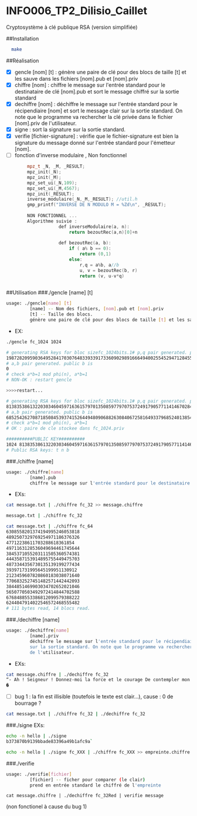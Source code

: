 # INFO006_TP2_Dilisio_Caillet
Cryptosystème à clé publique RSA (version simplifiée)

##Installation

 ```bash
   make 
 ```
 
##Réalisation
- [x] gencle [nom] [t] : génère une paire de clé pour des blocs de taille [t] et les sauve dans les fichiers [nom].pub et [nom].priv
- [x] chiffre [nom] : chiffre le message sur l'entrée standard pour le destinataire de clé [nom].pub et sort le message chiffré sur la sortie standard
- [x] dechiffre [nom] : déchiffre le message sur l'entrée standard pour le récipendiaire [nom] et sort le message clair sur la sortie standard. On note que le programme va rechercher la clé privée dans le fichier [nom].priv de l'utilisateur.
- [x] signe : sort la signature sur la sortie standard. 
- [x] verifie [fichier-signature] : vérifie que le fichier-signature est bien la signature du message donné sur l'entrée standard pour l'émetteur [nom]. 
- [ ] fonction d'inverse modulaire , Non fonctionnel 
```c++
        mpz_t _N, _M, _RESULT;
        mpz_init(_N);
        mpz_init(_M);
        mpz_set_ui(_N,109);
        mpz_set_ui(_M,4567);
        mpz_init(_RESULT);
        inverse_modulaire(_N,_M,_RESULT); //util.h
        gmp_printf("INVERSE DE N MODULO M = %Zd\n", _RESULT);
    
        NON FONCTIONNEL ...
        Algorithme suivie :
                    def inverseModulaire(a, n):
                        return bezoutRec(a,n)[0]+n
    
                    def bezoutRec(a, b):
                        if ( a% b == 0):
                            return (0,1)
                        else:
                            r,q = a%b, a//b
                            u, v = bezoutRec(b, r)
                            return (v, u-v*q)
                            
```

##Utilisation 
###./gencle \[name\] \[t\]
```bash
usage: ./gencle[name] [t]
         [name] -- Nom des fichiers, [nom].pub et [nom].priv
         [t] -- Taille des blocs.
         génère une paire de clé pour des blocs de taille [t] et les sauve dans les fichiers [nom].pub et [nom].priv
```
* EX:
```bash
./gencle fc_1024 1024

# generating RSA keys for bloc sizefc_1024bits.1# p,q pair generated. public n is
19872820959036495284170307648339339173360902989166649400255452947128455071828473794169624683545117304424863707975173723839183165448079440837311425136107464293912343206409157317740777464286762973026500496598588850992876492240726133854319272155323991222390834073864525625940006415000008595063923256423605528056385929463
# a,b pair generated. public b is
0
# check a*b=1 mod phi(n), a*b=1
# NON-OK : restart gencle

>>>>restart... 

# generating RSA keys for bloc sizefc_1024bits.1# p,q pair generated. public n is
81383538613220303460459716361579701350859779707537249179057711414670284899028574262377222436038441906465357715614198186901532182142105350334597677839828752161712413421620253862957083320599872403626800801328077311948603204563909766127241230689355988319006045952057115712983424032872732771453267480666681893163499432237
# a,b pair generated. public b is
68525426270871850845393741526449480906882630840672581649337968524013854363590762420126505574504877943634825432512109151371867143114863170762771167924277650386143638828082251514823762182488332518327437123988930617878538072410187892226777490817399061417102041169414291900121110794792380412400739295955232428724168819377
# check a*b=1 mod phi(n), a*b=1
# OK : paire de cle stockee dans fc_1024.priv

##########PUBLIC KEY##########
1024 81383538613220303460459716361579701350859779707537249179057711414670284899028574262377222436038441906465357715614198186901532182142105350334597677839828752161712413421620253862957083320599872403626800801328077311948603204563909766127241230689355988319006045952057115712983424032872732771453267480666681893163499432237 68525426270871850845393741526449480906882630840672581649337968524013854363590762420126505574504877943634825432512109151371867143114863170762771167924277650386143638828082251514823762182488332518327437123988930617878538072410187892226777490817399061417102041169414291900121110794792380412400739295955232428724168819377
# Public RSA keys: t n b

```

###./chiffre [name]
```bash
usage: ./chiffre[name]
         [name].pub 
         chiffre le message sur l'entrée standard pour le destinataire de clé [nom].pub et sort le message chiffré sur la sortie standard
```
* EXs:
```bash
cat message.txt | ./chiffre fc_32 >> message.chiffre
```
```bash
message.txt | ./chiffre fc_32

cat message.txt | ./chiffre fc_64  
6308558201374194995246053818
4892507329769254971186376326
47712238611703288618361854
4971163128536049694461745644
3845371055203111505360574381
4443587153914895755449475703
4873344356730135139199277434
393971731995645199951130912
2123459607820860183038071640
7706832527451482571442442093
3844851469903034702652021046
5650770503492972414844702588
6768488553386812099579388222
6244047914022546572468555482
# 111 bytes read, 14 blocs read.

```

###./dechiffre [name]
```bash
usage: ./dechiffre[name]
         [name].priv 
         déchiffre le message sur l'entrée standard pour le récipendiaire [nom] et sort le message clair
         sur la sortie standard. On note que le programme va rechercher la clé privée dans le fichier [nom].priv 
         de l'utilisateur.
```
* EXs:
```bash
cat message.chiffre | ./dechiffre fc_32
“- Ah ! Seigneur ! Donnez-moi la force et le courage De contempler mon coeur et mon corps sans dégoût !��
�
```
- [ ] bug 1 : la fin est illisible (toutefois le texte est clair...), cause : 0 de bourrage ? 

```bash
cat message.txt | ./chiffre fc_32 | ./dechiffre fc_32 

```

###./signe 
EXs:
```bash
echo -n hello | ./signe 
b373870b9139bbade83396a49b1afc9a`
```

```bash
echo -n hello | ./signe fc_XXX | ./chiffre fc_XXX >> empreinte.chiffre
```

###./verifie
```bash
usage: ./verifie[fichier]
         [fichier] -- ficher pour comparer (le clair)
         prend en entrée standard le chiffré de l'empreinte
```

```
cat message.chiffre | ./dechiffre fc_32Red | verifie message
```
(non fonctionel à cause du bug 1)